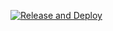 [![Release and Deploy](https://github.com/MarcusKhooLK/myrecipe/actions/workflows/main.yaml/badge.svg)](https://github.com/MarcusKhooLK/my-recipe/actions/workflows/main.yaml)